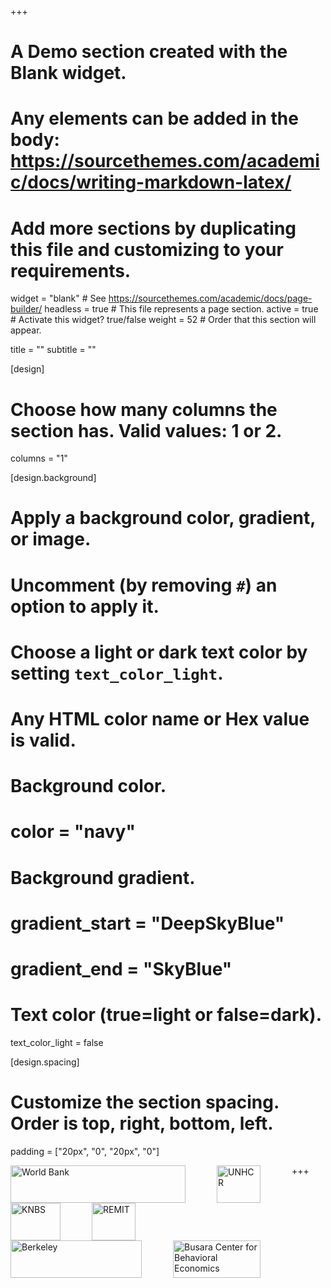 +++
# A Demo section created with the Blank widget.
# Any elements can be added in the body: https://sourcethemes.com/academic/docs/writing-markdown-latex/
# Add more sections by duplicating this file and customizing to your requirements.

widget = "blank"  # See https://sourcethemes.com/academic/docs/page-builder/
headless = true  # This file represents a page section.
active = true  # Activate this widget? true/false
weight = 52  # Order that this section will appear.

title = ""
subtitle = ""
  
[design]
  # Choose how many columns the section has. Valid values: 1 or 2.
  columns = "1"

[design.background]
  # Apply a background color, gradient, or image.
  #   Uncomment (by removing `#`) an option to apply it.
  #   Choose a light or dark text color by setting `text_color_light`.
  #   Any HTML color name or Hex value is valid.

  # Background color.
  # color = "navy"
  
  # Background gradient.
  # gradient_start = "DeepSkyBlue"
  # gradient_end = "SkyBlue"
  
  # Text color (true=light or false=dark).
  text_color_light = false

[design.spacing]
  # Customize the section spacing. Order is top, right, bottom, left.
  padding = ["20px", "0", "20px", "0"]

+++
<img src="/img/logos/WB logo 1.png"
     alt="World Bank"
     style="float: left; margin-right: 50px; height:60px; width:280px" />
<img src="/img/logos/UNHCR logo 1.png"
     alt="UNHCR"
     style="float: left; margin-right: 50px; height:60px; width:70px" />
<img src="/img/logos/KNBS logo.jpg"
     alt="KNBS"
     style="float: left; margin-right: 50px; height:60px; width:80px" />
<img src="/img/logos/Remit logo.png"
     alt="REMIT"
     style="float: left; margin-right: 50px; height:60px; width:70px" />
<img src="/img/logos/Berkeley logo.png"
     alt="Berkeley"
     style="float: left; margin-right: 50px; height:60px; width:210px" />
<img src="/img/logos/Busara logo.png"
     alt="Busara Center for Behavioral Economics"
     style="float: left; margin-right: 50px; height:60px; width:140px" />